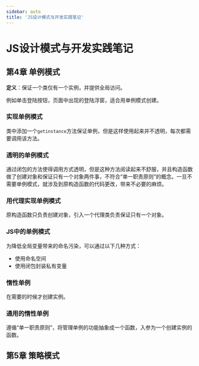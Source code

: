 ```yaml
---
sidebar: auto
title: 'JS设计模式与开发实践笔记'
---
```


# JS设计模式与开发实践笔记

## 第4章 单例模式

**定义**：保证一个类仅有一个实例，并提供全局访问。

例如单击登陆按钮，页面中出现的登陆浮窗，适合用单例模式创建。

### 实现单例模式

类中添加一个`getinstance`方法保证单例，但是这样使用起来并不透明，每次都需要调用该方法。

### 透明的单例模式

通过闭包的方法使得调用方式透明，但是这种方法阅读起来不舒服，并且构造函数做了创建对象和保证只有一个对象两件事，不符合“单一职责原则”的概念。一旦不需要单例模式，就涉及到原构造函数的代码更改，带来不必要的麻烦。

### 用代理实现单例模式

原构造函数只负责创建对象，引入一个代理类负责保证只有一个对象。

### JS中的单例模式

为降低全局变量带来的命名污染，可以通过以下几种方式：

- 使用命名空间
- 使用闭包封装私有变量

### 惰性单例

在需要的时候才创建实例。

### 通用的惰性单例

遵循“单一职责原则”，将管理单例的功能抽象成一个函数，入参为一个创建实例的函数。



## 第5章 策略模式

